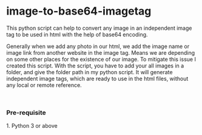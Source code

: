 # image-to-base64-imagetag
This python script can help to convert any image in an independent image tag to be used in html with the help of base64 encoding.


Generally when we add any photo in our html, we add the image name or image link from another website in the image tag. Means we are depending on some other places for the existence of our image. To mitigate this issue I created this script. With the script, you have to add your all images in a folder, and give the folder path in my python script. It will generate independent image tags, which are ready to use in the html files, without any local or remote reference.

<br>

<h3>Pre-requisite</h3>
1. Python 3 or above
